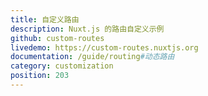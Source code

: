 ```yaml
---
title: 自定义路由
description: Nuxt.js 的路由自定义示例
github: custom-routes
livedemo: https://custom-routes.nuxtjs.org
documentation: /guide/routing#动态路由
category: customization
position: 203
---
```

